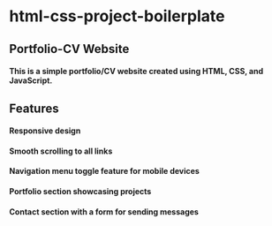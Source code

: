 # html-css-project-boilerplate

## Portfolio-CV Website

#### This is a simple portfolio/CV website created using HTML, CSS, and JavaScript.

## Features
#### Responsive design
#### Smooth scrolling to all links
#### Navigation menu toggle feature for mobile devices
#### Portfolio section showcasing projects
#### Contact section with a form for sending messages







